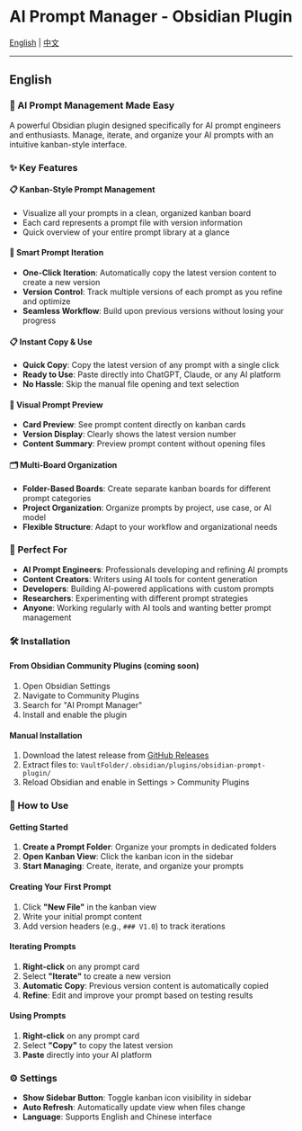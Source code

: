 # AI Prompt Manager - Obsidian Plugin

[English](README.md) | [中文](README-zh.md)

---

## English

### 🚀 AI Prompt Management Made Easy

A powerful Obsidian plugin designed specifically for AI prompt engineers and enthusiasts. Manage, iterate, and organize your AI prompts with an intuitive kanban-style interface.

### ✨ Key Features

#### 📋 **Kanban-Style Prompt Management**
- Visualize all your prompts in a clean, organized kanban board
- Each card represents a prompt file with version information
- Quick overview of your entire prompt library at a glance

#### 🔄 **Smart Prompt Iteration**
- **One-Click Iteration**: Automatically copy the latest version content to create a new version
- **Version Control**: Track multiple versions of each prompt as you refine and optimize
- **Seamless Workflow**: Build upon previous versions without losing your progress

#### 📋 **Instant Copy & Use**
- **Quick Copy**: Copy the latest version of any prompt with a single click
- **Ready to Use**: Paste directly into ChatGPT, Claude, or any AI platform
- **No Hassle**: Skip the manual file opening and text selection

#### 👀 **Visual Prompt Preview**
- **Card Preview**: See prompt content directly on kanban cards
- **Version Display**: Clearly shows the latest version number
- **Content Summary**: Preview prompt content without opening files

#### 🗂️ **Multi-Board Organization**
- **Folder-Based Boards**: Create separate kanban boards for different prompt categories
- **Project Organization**: Organize prompts by project, use case, or AI model
- **Flexible Structure**: Adapt to your workflow and organizational needs

### 🎯 Perfect For

- **AI Prompt Engineers**: Professionals developing and refining AI prompts
- **Content Creators**: Writers using AI tools for content generation
- **Developers**: Building AI-powered applications with custom prompts
- **Researchers**: Experimenting with different prompt strategies
- **Anyone**: Working regularly with AI tools and wanting better prompt management

### 🛠️ Installation

#### From Obsidian Community Plugins (coming soon)

1. Open Obsidian Settings
2. Navigate to Community Plugins
3. Search for "AI Prompt Manager"
4. Install and enable the plugin

#### Manual Installation

1. Download the latest release from [GitHub Releases](https://github.com/your-username/obsidian-prompt-plugin/releases)
2. Extract files to: `VaultFolder/.obsidian/plugins/obsidian-prompt-plugin/`
3. Reload Obsidian and enable in Settings > Community Plugins

### 📖 How to Use

#### Getting Started
1. **Create a Prompt Folder**: Organize your prompts in dedicated folders
2. **Open Kanban View**: Click the kanban icon in the sidebar
3. **Start Managing**: Create, iterate, and organize your prompts

#### Creating Your First Prompt
1. Click **"New File"** in the kanban view
2. Write your initial prompt content
3. Add version headers (e.g., `### V1.0`) to track iterations

#### Iterating Prompts
1. **Right-click** on any prompt card
2. Select **"Iterate"** to create a new version
3. **Automatic Copy**: Previous version content is automatically copied
4. **Refine**: Edit and improve your prompt based on testing results

#### Using Prompts
1. **Right-click** on any prompt card
2. Select **"Copy"** to copy the latest version
3. **Paste** directly into your AI platform

### ⚙️ Settings

- **Show Sidebar Button**: Toggle kanban icon visibility in sidebar
- **Auto Refresh**: Automatically update view when files change
- **Language**: Supports English and Chinese interface

